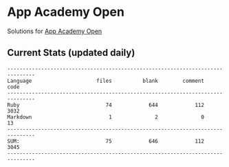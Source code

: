 # App Academy Open
Solutions for [App Academy Open](https://open.appacademy.io)

## Current Stats (updated daily)
```
-------------------------------------------------------------------------------
Language                     files          blank        comment           code
-------------------------------------------------------------------------------
Ruby                            74            644            112           3032
Markdown                         1              2              0             13
-------------------------------------------------------------------------------
SUM:                            75            646            112           3045
-------------------------------------------------------------------------------
```

